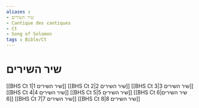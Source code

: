 ```yaml
---
aliases : 
- שיר השירים
- Cantique des cantiques
- Ct
- Song of Solomon
tags : Bible/Ct
---
```


# שיר השירים

[[BHS Ct 1|שיר השירים 1]]
[[BHS Ct 2|שיר השירים 2]]
[[BHS Ct 3|שיר השירים 3]]
[[BHS Ct 4|שיר השירים 4]]
[[BHS Ct 5|שיר השירים 5]]
[[BHS Ct 6|שיר השירים 6]]
[[BHS Ct 7|שיר השירים 7]]
[[BHS Ct 8|שיר השירים 8]]
